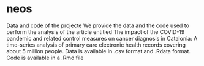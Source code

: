 # neos
Data and code of the projecte
We provide the data and the code used to perform the analysis of the article entitled The impact of the COVID-19 pandemic and related control measures on cancer diagnosis in Catalonia:
A time-series analysis of primary care electronic health records covering about 5 million people.
Data is available in .csv format and .Rdata format. Code is available in a .Rmd file
